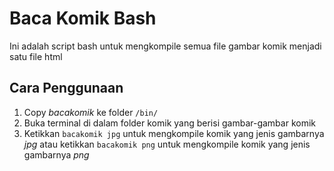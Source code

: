 # Baca Komik Bash

Ini adalah script bash untuk mengkompile semua file gambar komik menjadi satu file html

## Cara Penggunaan

1. Copy _bacakomik_ ke folder `/bin/`
2. Buka terminal di dalam folder komik yang berisi gambar-gambar komik
3. Ketikkan `bacakomik jpg` untuk mengkompile komik yang jenis gambarnya _jpg_ atau ketikkan `bacakomik png` untuk mengkompile komik yang jenis gambarnya _png_